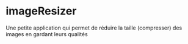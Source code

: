 # imageResizer
Une petite application qui permet de réduire la taille (compresser) des images en gardant leurs qualités
